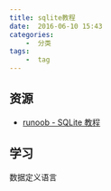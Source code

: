 ```yaml
---
title: sqlite教程
date:  2016-06-10 15:43
categories:
    -  分类 
tags:
    -  tag 
---
```


## 资源

 - [runoob - SQLite 教程](http://www.runoob.com/sqlite/sqlite-tutorial.html)

## 学习

数据定义语言

